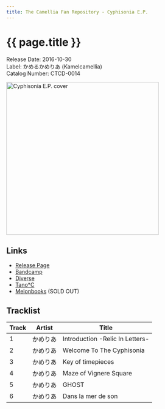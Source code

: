 ```yaml
---
title: The Camellia Fan Repository - Cyphisonia E.P.
---
```


# {{ page.title }}

Release Date: 2016-10-30  
Label: かめるかめりあ (Kamelcamellia)  
Catalog Number: CTCD-0014

<img src="https://f4.bcbits.com/img/a0164020328_0.jpg" alt="Cyphisonia E.P. cover" width="400" height="400">

## Links

* [Release Page](https://cametek.jp/cyphisonia)
* [Bandcamp](https://cametek.bandcamp.com/album/cyphisonia-e-p)
* [Diverse](https://diverse.direct/%e3%81%8b%e3%82%81%e3%82%8b%e3%81%8b%e3%82%81%e3%82%8a%e3%81%82/ctcd-0014/)
* [Tano*C](https://www.tanocstore.net/shopdetail/000000000958/)
* [Melonbooks](https://www.melonbooks.co.jp/detail/detail.php?product_id=187369) (SOLD OUT)

## Tracklist

Track | Artist | Title
------|--------|------
1 | かめりあ | Introduction -Relic In Letters-
2 | かめりあ | Welcome To The Cyphisonia
3 | かめりあ | Key of timepieces
4 | かめりあ | Maze of Vignere Square
5 | かめりあ | GHOST
6 | かめりあ | Dans la mer de son
